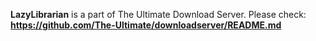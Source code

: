 **LazyLibrarian** is a part of The Ultimate Download Server. Please check: **https://github.com/The-Ultimate/downloadserver/README.md**
